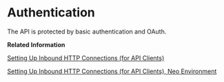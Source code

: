 <!-- loiobd2fbd5133e8411b8e3608fceb28a608 -->

# Authentication

The API is protected by basic authentication and OAuth.

**Related Information**  


[Setting Up Inbound HTTP Connections \(for API Clients\)](../ConnectionSetup/setting-up-inbound-http-connections-for-api-clients-8db3d51.md "An application programming interface (API) allows you to access Cloud Integration data, for example, monitoring data.")

[Setting Up Inbound HTTP Connections \(for API Clients\), Neo Environment](../ConnectionSetup/setting-up-inbound-http-connections-for-api-clients-neo-environment-fbae09c.md "")

